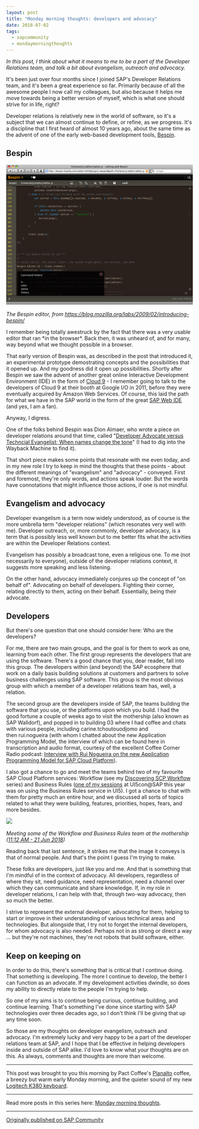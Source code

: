 ```yaml
---
layout: post
title: "Monday morning thoughts: developers and advocacy"
date: 2018-07-02
tags:
  - sapcommunity
  - mondaymorningthoughts
---
```

*In this post, I think about what it means to me to be a part of the
Developer Relations team, and talk a bit about evangelism, outreach and
advocacy.*

It's been just over four months since I joined SAP's Developer
Relations team, and it's been a great experience so far. Primarily
because of all the awesome people I now call my colleagues, but also
because it helps me move towards being a better version of myself, which
is what one should strive for in life, right?

Developer relations is relatively new in the world of software, so it's
a subject that we can almost continue to define, or refine, as we
progress. It's a discipline that I first heard of almost 10 years ago,
about the same time as the advent of one of the early web-based
development tools,
[Bespin](https://blog.mozilla.org/labs/2009/02/introducing-bespin/).

## Bespin

![](/images/2018/07/bespin.png)

*The Bespin editor,
from <https://blog.mozilla.org/labs/2009/02/introducing-bespin/>*

I remember being totally awestruck by the fact that there was a very
usable editor that ran \*in the browser\*. Back then, it was unheard of,
and for many, way beyond what we thought possible in a browser.

That early version of Bespin was, as described in the post that
introduced it, an experimental prototype demostrating concepts and the
possibilities that it opened up. And my goodness did it open up
possibilities. Shortly after Bespin we saw the advent of another great
online Interactive Development Environment (IDE) in the form of [Cloud
9](https://ace.c9.io/) - I remember going to talk to the developers of
Cloud 9 at their booth at Google I/O in 2011, before they were
eventually acquired by Amazon Web Services. Of course, this laid the
path for what we have in the SAP world in the form of the great [SAP Web
IDE](https://www.sap.com/developer/topics/sap-webide.html) (and yes, I
am a fan).

Anyway, I digress.

One of the folks behind Bespin was Dion Almaer, who wrote a piece on
developer relations around that time, called "[Developer Advocate
versus Techncial Evangelist; When names change the
tone](http://web.archive.org/web/20170930044857/http://almaer.com/blog/developer-advocate-versus-technical-evangelist-when-names-change-the-tone)"
(I had to dig into the Wayback Machine to find it).

That short piece makes some points that resonate with me even today, and
in my new role I try to keep in mind the thoughts that these points -
about the different meanings of "evangelism" and "advocacy" -
conveyed. First and foremost, they're only words, and actions speak
louder. But the words have connotations that might influence those
actions, if one is not mindful.

## Evangelism and advocacy

Developer evangelism is a term now widely understood, as of course is
the more umbrella term "developer relations" (which resonates very
well with me). Developer outreach, or, more commonly, developer
advocacy, is a term that is possibly less well known but to me better
fits what the activities are within the Developer Relations context.

Evangelism has possibly a broadcast tone, even a religious one. To me
(not necessarily to everyone), outside of the developer relations
context, it suggests more speaking and less listening.

On the other hand, advocacy immediately conjures up the concept of "on
behalf of". Advocating on behalf of developers. Fighting their corner,
relating directly to them, acting on their behalf. Essentially, being
their advocate.

## Developers

But there's one question that one should consider here: Who are the
developers?

For me, there are two main groups, and the goal is for them to work as
one, learning from each other. The first group represents the developers
that are using the software. There's a good chance that you, dear
reader, fall into this group. The developers within (and beyond) the SAP
ecosphere that work on a daily basis building solutions at customers and
partners to solve business challenges using SAP software. This group is
the most obvious group with which a member of a developer relations team
has, well, a relation.

The second group are the developers inside of SAP, the teams building
the software that you use, or the platforms upon which you build. I had
the good fortune a couple of weeks ago to visit the mothership (also
known as SAP Walldorf), and popped in to building 03 where I had coffee
and chats with various people, including carine.tchoutouodjomo and
then rui.nogueira (with whom I chatted about the new Application
Programming Model, the interview of which can be found here in
transcription and audio format, courtesy of the excellent Coffee Corner
Radio podcast: [Interview with Rui Nogueira on the new Application
Programming Model for SAP Cloud
Platform](https://blogs.sap.com/2018/06/25/interview-with-rui-nogueira-on-the-new-application-programming-model-for-sap-cloud-platform/)).

I also got a chance to go and meet the teams behind two of my favourite
SAP Cloud Platform services: Workflow (see my [Discovering SCP
Workflow](http://pipetree.com/qmacro/blog/2018/01/16/discovering-scp-workflow/)
series) and Business Rules ([one of my
sessions](https://openui5.org/ui5con/agenda.html?view=speakers#letter_A)
at UI5con@SAP this year was on using the Business Rules service in UI5).
I got a chance to chat with them for pretty much an entire hour, and we
discussed all sorts of topics related to what they were building,
features, priorities, hopes, fears, and more besides.

![](https://pbs.twimg.com/media/DgNR7prWAAA6obe.jpg)

*Meeting some of the Workflow and Business Rules team at the mothership
([11:12 AM - 21 Jun
2018](https://twitter.com/qmacro/status/1009740837243277312))*

Reading back that last sentence, it strikes me that the image it conveys
is that of normal people. And that's the point I guess I'm trying to
make.

These folks are developers, just like you and me. And that is something
that I'm mindful of in the context of advocacy. All developers,
regardless of where they sit, need guidance, need representation, need a
channel over which they can communicate and share knowledge. If, in my
role in developer relations, I can help with that, through two-way
advocacy, then so much the better.

I strive to represent the external developer, advocating for them,
helping to start or improve in their understanding of various technical
areas and technologies. But alongside that, I try not to forget the
internal developers, for whom advocacy is also needed. Perhaps not in as
strong or direct a way \... but they're not machines, they're not
robots that build software, either.

## Keep on keeping on

In order to do this, there's something that is critical that I continue
doing. That something is developing. The more I continue to develop, the
better I can function as an advocate. If my development activities
dwindle, so does my ability to directly relate to the people I'm trying
to help.

So one of my aims is to continue being curious, continue building, and
continue learning. That's something I've done since starting with SAP
technologies over three decades ago, so I don't think I'll be giving
that up any time soon.

So those are my thoughts on developer evangelism, outreach and advocacy.
I'm extremely lucky and very happy to be a part of the developer
relations team at SAP, and I hope that I be effective in helping
developers inside and outside of SAP alike. I'd love to know what your
thoughts are on this. As always, comments and thoughts are more than
welcome.

---

This post was brought to you this morning by Pact Coffee's
[Planalto](https://www.pactcoffee.com/coffees/planalto) coffee, a breezy
but warm early Monday morning, and the quieter sound of my new [Logitech
K380
keyboard](https://www.logitech.com/en-gb/product/multi-device-keyboard-k380).

---

Read more posts in this series here: [Monday morning
thoughts](/tags/mondaymorningthoughts/).

---

[Originally published on SAP Community](https://community.sap.com/t5/welcome-corner-blog-posts/monday-morning-thoughts-developers-and-advocacy/ba-p/13380206)

